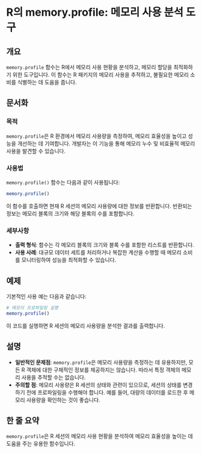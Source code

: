 <!--
Meta Description: # R의 memory.profile: 메모리 사용 분석 도구 ## 개요 `memory.profile` 함수는 R에서 메모리 사용 현황을 분석하고, 메모리 할당을 최적화하기 위한 도구입니다. 이 함수는 R 패키지의 메모리 사용을 추적하고, 불필요한 메모리 소비를 식별하는...
Meta Keywords: 메모리, memory, profile, 세션의, 함수는
-->

# R의 memory.profile: 메모리 사용 분석 도구

## 개요
`memory.profile` 함수는 R에서 메모리 사용 현황을 분석하고, 메모리 할당을 최적화하기 위한 도구입니다. 이 함수는 R 패키지의 메모리 사용을 추적하고, 불필요한 메모리 소비를 식별하는 데 도움을 줍니다.

## 문서화
### 목적
`memory.profile`은 R 환경에서 메모리 사용량을 측정하여, 메모리 효율성을 높이고 성능을 개선하는 데 기여합니다. 개발자는 이 기능을 통해 메모리 누수 및 비효율적 메모리 사용을 발견할 수 있습니다.

### 사용법
`memory.profile()` 함수는 다음과 같이 사용됩니다:
```R
memory.profile()
```

이 함수를 호출하면 현재 R 세션의 메모리 사용량에 대한 정보를 반환합니다. 반환되는 정보는 메모리 블록의 크기와 해당 블록의 수를 포함합니다.

### 세부사항
- **출력 형식**: 함수는 각 메모리 블록의 크기와 블록 수를 포함한 리스트를 반환합니다.
- **사용 사례**: 대규모 데이터 세트를 처리하거나 복잡한 계산을 수행할 때 메모리 소비를 모니터링하여 성능을 최적화할 수 있습니다.

## 예제
기본적인 사용 예는 다음과 같습니다:
```R
# 메모리 프로파일링 실행
memory.profile()
```
이 코드를 실행하면 R 세션의 메모리 사용량을 분석한 결과를 출력합니다.

## 설명
- **일반적인 문제점**: `memory.profile`은 메모리 사용량을 측정하는 데 유용하지만, 모든 R 객체에 대한 구체적인 정보를 제공하지는 않습니다. 따라서 특정 객체의 메모리 사용을 추적할 수는 없습니다.
- **주의할 점**: 메모리 사용량은 R 세션의 상태와 관련이 있으므로, 세션의 상태를 변경하기 전에 프로파일링을 수행해야 합니다. 예를 들어, 대량의 데이터를 로드한 후 메모리 사용량을 확인하는 것이 좋습니다.

## 한 줄 요약
`memory.profile`은 R 세션의 메모리 사용 현황을 분석하여 메모리 효율성을 높이는 데 도움을 주는 유용한 함수입니다.